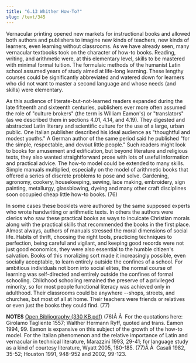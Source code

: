 ```yaml
---
title: "6.13 Whither How-To?"
slug: /text/345
---
```

Vernacular printing opened new markets for instructional books and allowed both authors and publishers to imagine new kinds of teachers, new kinds of learners, even learning without classrooms. As we have already seen, many vernacular textbooks took on the character of how-to books. Reading, writing, and arithmetic were, at this elementary level, skills to be mastered with minimal formal tuition. The formulaic methods of the humanist Latin school assumed years of study aimed at life-long learning. These lengthy courses could be significantly abbreviated and watered down for learners who did not want to master a second language and whose needs (and skills) were elementary.

As this audience of literate-but-not-learned readers expanded during the late fifteenth and sixteenth centuries, publishers ever more often assumed the role of "culture brokers" (the term is William Eamon's) or "translators" (as we described them in sections 4.01, 4.14, and 4.19). They digested and abstracted Latin literary and scientific culture for the use of a large, urban public. One Italian publisher described his ideal audience as "thoughtful and modest youths." A German author of the same period said he published "for the simple, respectable, and devout little people." Such readers might look to books for amusement and edification, but beyond literature and religious texts, they also wanted straightforward prose with lots of useful information and practical advice. The how-to model could be extended to many skills. Simple manuals multiplied, especially on the model of arithmetic books that offered a series of discrete problems to pose and solve. Gardening, agronomy, cookery, housekeeping, sewing, lace making, embroidery, sign painting, metallurgy, glassblowing, dyeing and many other craft disciplines soon occupied cheap little how-to books. (76)

In some cases these booklets were authored by the same supposed experts who wrote handwriting or arithmetic texts. In others the authors were clerics who saw these practical books as ways to inculcate Christian morals along with the practical skills that recommended the books in the first place. Almost always, authors of manuals stressed the moral dimensions of social life. Habits of thrift, choosing the right tools, practicing techniques to perfection, being careful and vigilant, and keeping good records were not just good economics, they were also essential to the humble citizen's salvation. Books of this moralizing sort made it increasingly possible, even socially acceptable, to learn entirely outside the confines of a school. For ambitious individuals not born into social elites, the normal course of learning was self-directed and entirely outside the confines of formal schooling. Childhood schooling remained the preserve of a privileged minority, so for most people functional literacy was achieved only in adulthood. Their classrooms could be anywhere --shops, streets, and churches, but most of all at home. Their teachers were friends or relatives or even just the books they could find. (77)

<strong>NOTES</strong>
<a href="http://www.humanismforsale.org/bibliography.pdf" target="new">Open Bibliography (330 KB pdf)</a>
(76)Â Â  For the quotations here: Girolamo Tagliente 1557; Walther Hermann Ryff, quoted and trans. Eamon 1994, 99. Eamon is expansive on this subject of the growth of the how-to model. For the Italian phenomenon and the relative importance of Latin and vernacular in technical literature, Marazzini 1993, 29-41; for language study as a kind of courtesy literature, Wyatt 2005, 180-185.
(77)Â Â  Casali 1982, 35-52; Houston 1991, 948-952 and 2002, 99-123.
